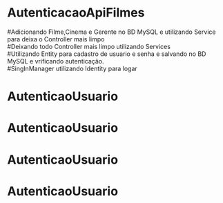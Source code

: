 # AutenticacaoApiFilmes
#Adicionando Filme,Cinema e Gerente no BD MySQL e utilizando Service para deixa o Controller mais limpo<br>
#Deixando todo Controller mais limpo utilizando Services<br>
#Utilizando Entity para cadastro de usuario e senha e salvando no BD MySQL e vrificando autenticação.<Br>
#SingInManager utilizando Identity para logar 
# AutenticaoUsuario
# AutenticaoUsuario
# AutenticaoUsuario
# AutenticaoUsuario
